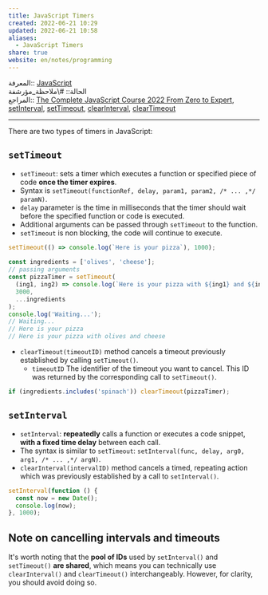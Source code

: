 ```yaml
---  
title: JavaScript Timers  
created: 2022-06-21 10:29  
updated: 2022-06-21 10:58  
aliases:  
  - JavaScript Timers  
share: true  
website: en/notes/programming  
---  
```

  
المعرفة:: [JavaScript](JavaScript)  
الحالة:: #\ملاحظة_مؤرشفة  
المراجع:: [The Complete JavaScript Course 2022 From Zero to Expert](The%20Complete%20JavaScript%20Course%202022%20From%20Zero%20to%20Expert), [setInterval](https://developer.mozilla.org/en-US/docs/Web/API/setInterval), [setTimeout](https://developer.mozilla.org/en-US/docs/Web/API/setTimeout), [clearInterval](https://developer.mozilla.org/en-US/docs/Web/API/clearInterval), [clearTimeout](https://developer.mozilla.org/en-US/docs/Web/API/clearTimeout)  
  
---  
  
There are two types of timers in JavaScript:  
  
## `setTimeout`  
  
- `setTimeout`: sets a timer which executes a function or specified piece of code **once the timer expires**.  
- Syntax is `setTimeout(functionRef, delay, param1, param2, /* ... ,*/ paramN)`.  
- `delay` parameter is the time in milliseconds that the timer should wait before the specified function or code is executed.  
- Additional arguments can be passed through `setTimeout` to the function.  
- `setTimeout` is non blocking, the code will continue to execute.  
  
```js  
setTimeout(() => console.log(`Here is your pizza`), 1000);  
  
const ingredients = ['olives', 'cheese'];  
// passing arguments  
const pizzaTimer = setTimeout(  
  (ing1, ing2) => console.log(`Here is your pizza with ${ing1} and ${ing2} 🍕`),  
  3000,  
  ...ingredients  
);  
console.log('Waiting...');  
// Waiting...  
// Here is your pizza  
// Here is your pizza with olives and cheese  
```  
  
- `clearTimeout(timeoutID)` method cancels a timeout previously established by calling `setTimeout()`.  
  - `timeoutID` The identifier of the timeout you want to cancel. This ID was returned by the corresponding call to `setTimeout()`.  
  
```js  
if (ingredients.includes('spinach')) clearTimeout(pizzaTimer);  
```  
  
## `setInterval`  
  
- `setInterval`: **repeatedly** calls a function or executes a code snippet, **with a fixed time delay** between each call.  
- The syntax is similar to `setTimeout`: `setInterval(func, delay, arg0, arg1, /* ... ,*/ argN)`.  
- `clearInterval(intervalID)` method cancels a timed, repeating action which was previously established by a call to `setInterval()`.  
  
```js  
setInterval(function () {  
  const now = new Date();  
  console.log(now);  
}, 1000);  
```  
  
## Note on cancelling intervals and timeouts  
  
It's worth noting that the **pool of IDs** used by `setInterval()` and `setTimeout()` **are shared**, which means you can technically use `clearInterval()` and `clearTimeout()` interchangeably. However, for clarity, you should avoid doing so.  
